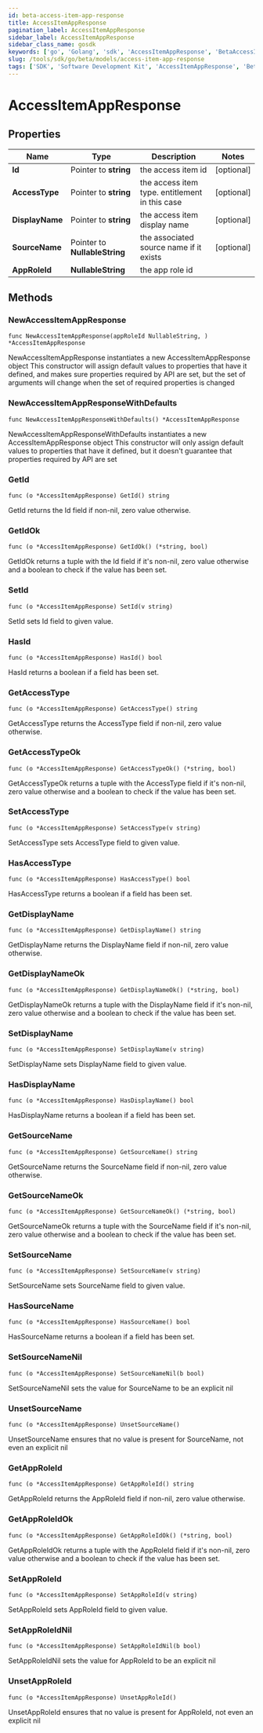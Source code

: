 ```yaml
---
id: beta-access-item-app-response
title: AccessItemAppResponse
pagination_label: AccessItemAppResponse
sidebar_label: AccessItemAppResponse
sidebar_class_name: gosdk
keywords: ['go', 'Golang', 'sdk', 'AccessItemAppResponse', 'BetaAccessItemAppResponse'] 
slug: /tools/sdk/go/beta/models/access-item-app-response
tags: ['SDK', 'Software Development Kit', 'AccessItemAppResponse', 'BetaAccessItemAppResponse']
---
```


# AccessItemAppResponse

## Properties

Name | Type | Description | Notes
------------ | ------------- | ------------- | -------------
**Id** | Pointer to **string** | the access item id | [optional] 
**AccessType** | Pointer to **string** | the access item type. entitlement in this case | [optional] 
**DisplayName** | Pointer to **string** | the access item display name | [optional] 
**SourceName** | Pointer to **NullableString** | the associated source name if it exists | [optional] 
**AppRoleId** | **NullableString** | the app role id | 

## Methods

### NewAccessItemAppResponse

`func NewAccessItemAppResponse(appRoleId NullableString, ) *AccessItemAppResponse`

NewAccessItemAppResponse instantiates a new AccessItemAppResponse object
This constructor will assign default values to properties that have it defined,
and makes sure properties required by API are set, but the set of arguments
will change when the set of required properties is changed

### NewAccessItemAppResponseWithDefaults

`func NewAccessItemAppResponseWithDefaults() *AccessItemAppResponse`

NewAccessItemAppResponseWithDefaults instantiates a new AccessItemAppResponse object
This constructor will only assign default values to properties that have it defined,
but it doesn't guarantee that properties required by API are set

### GetId

`func (o *AccessItemAppResponse) GetId() string`

GetId returns the Id field if non-nil, zero value otherwise.

### GetIdOk

`func (o *AccessItemAppResponse) GetIdOk() (*string, bool)`

GetIdOk returns a tuple with the Id field if it's non-nil, zero value otherwise
and a boolean to check if the value has been set.

### SetId

`func (o *AccessItemAppResponse) SetId(v string)`

SetId sets Id field to given value.

### HasId

`func (o *AccessItemAppResponse) HasId() bool`

HasId returns a boolean if a field has been set.

### GetAccessType

`func (o *AccessItemAppResponse) GetAccessType() string`

GetAccessType returns the AccessType field if non-nil, zero value otherwise.

### GetAccessTypeOk

`func (o *AccessItemAppResponse) GetAccessTypeOk() (*string, bool)`

GetAccessTypeOk returns a tuple with the AccessType field if it's non-nil, zero value otherwise
and a boolean to check if the value has been set.

### SetAccessType

`func (o *AccessItemAppResponse) SetAccessType(v string)`

SetAccessType sets AccessType field to given value.

### HasAccessType

`func (o *AccessItemAppResponse) HasAccessType() bool`

HasAccessType returns a boolean if a field has been set.

### GetDisplayName

`func (o *AccessItemAppResponse) GetDisplayName() string`

GetDisplayName returns the DisplayName field if non-nil, zero value otherwise.

### GetDisplayNameOk

`func (o *AccessItemAppResponse) GetDisplayNameOk() (*string, bool)`

GetDisplayNameOk returns a tuple with the DisplayName field if it's non-nil, zero value otherwise
and a boolean to check if the value has been set.

### SetDisplayName

`func (o *AccessItemAppResponse) SetDisplayName(v string)`

SetDisplayName sets DisplayName field to given value.

### HasDisplayName

`func (o *AccessItemAppResponse) HasDisplayName() bool`

HasDisplayName returns a boolean if a field has been set.

### GetSourceName

`func (o *AccessItemAppResponse) GetSourceName() string`

GetSourceName returns the SourceName field if non-nil, zero value otherwise.

### GetSourceNameOk

`func (o *AccessItemAppResponse) GetSourceNameOk() (*string, bool)`

GetSourceNameOk returns a tuple with the SourceName field if it's non-nil, zero value otherwise
and a boolean to check if the value has been set.

### SetSourceName

`func (o *AccessItemAppResponse) SetSourceName(v string)`

SetSourceName sets SourceName field to given value.

### HasSourceName

`func (o *AccessItemAppResponse) HasSourceName() bool`

HasSourceName returns a boolean if a field has been set.

### SetSourceNameNil

`func (o *AccessItemAppResponse) SetSourceNameNil(b bool)`

 SetSourceNameNil sets the value for SourceName to be an explicit nil

### UnsetSourceName
`func (o *AccessItemAppResponse) UnsetSourceName()`

UnsetSourceName ensures that no value is present for SourceName, not even an explicit nil
### GetAppRoleId

`func (o *AccessItemAppResponse) GetAppRoleId() string`

GetAppRoleId returns the AppRoleId field if non-nil, zero value otherwise.

### GetAppRoleIdOk

`func (o *AccessItemAppResponse) GetAppRoleIdOk() (*string, bool)`

GetAppRoleIdOk returns a tuple with the AppRoleId field if it's non-nil, zero value otherwise
and a boolean to check if the value has been set.

### SetAppRoleId

`func (o *AccessItemAppResponse) SetAppRoleId(v string)`

SetAppRoleId sets AppRoleId field to given value.


### SetAppRoleIdNil

`func (o *AccessItemAppResponse) SetAppRoleIdNil(b bool)`

 SetAppRoleIdNil sets the value for AppRoleId to be an explicit nil

### UnsetAppRoleId
`func (o *AccessItemAppResponse) UnsetAppRoleId()`

UnsetAppRoleId ensures that no value is present for AppRoleId, not even an explicit nil

